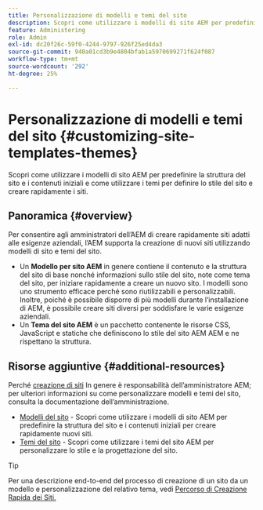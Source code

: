 ```yaml
---
title: Personalizzazione di modelli e temi del sito
description: Scopri come utilizzare i modelli di sito AEM per predefinire la struttura del sito e i contenuti iniziali e come utilizzare i temi per definire lo stile del sito e creare rapidamente i siti.
feature: Administering
role: Admin
exl-id: dc20f26c-59f0-4244-9797-926f25ed4da3
source-git-commit: 940a01cd3b9e4804bfab1a5970699271f624f087
workflow-type: tm+mt
source-wordcount: '292'
ht-degree: 25%

---
```


# Personalizzazione di modelli e temi del sito {#customizing-site-templates-themes}

Scopri come utilizzare i modelli di sito AEM per predefinire la struttura del sito e i contenuti iniziali e come utilizzare i temi per definire lo stile del sito e creare rapidamente i siti.

## Panoramica {#overview}

Per consentire agli amministratori dell’AEM di creare rapidamente siti adatti alle esigenze aziendali, l’AEM supporta la creazione di nuovi siti utilizzando modelli di sito e temi del sito.

* Un **Modello per sito AEM** in genere contiene il contenuto e la struttura del sito di base nonché informazioni sullo stile del sito, note come tema del sito, per iniziare rapidamente a creare un nuovo sito. I modelli sono uno strumento efficace perché sono riutilizzabili e personalizzabili. Inoltre, poiché è possibile disporre di più modelli durante l’installazione di AEM, è possibile creare siti diversi per soddisfare le varie esigenze aziendali.
* Un **Tema del sito AEM** è un pacchetto contenente le risorse CSS, JavaScript e statiche che definiscono lo stile del sito AEM AEM e ne rispettano la struttura.

## Risorse aggiuntive {#additional-resources}

Perché [creazione di siti](/help/sites-cloud/administering/site-creation/create-site.md) In genere è responsabilità dell’amministratore AEM; per ulteriori informazioni su come personalizzare modelli e temi del sito, consulta la documentazione dell’amministrazione.

* [Modelli del sito](/help/sites-cloud/administering/site-creation/site-templates.md) - Scopri come utilizzare i modelli di sito AEM per predefinire la struttura del sito e i contenuti iniziali per creare rapidamente nuovi siti.
* [Temi del sito](/help/sites-cloud/administering/site-creation/site-themes.md) - Scopri come utilizzare i temi del sito AEM per personalizzare lo stile e la progettazione del sito.

>[!TIP]
>
>Per una descrizione end-to-end del processo di creazione di un sito da un modello e personalizzazione del relativo tema, vedi [Percorso di Creazione Rapida dei Siti.](/help/journey-sites/quick-site/overview.md)
